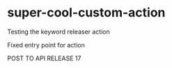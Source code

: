 # super-cool-custom-action

Testing the keyword releaser action

Fixed entry point for action 

POST TO API RELEASE 17
